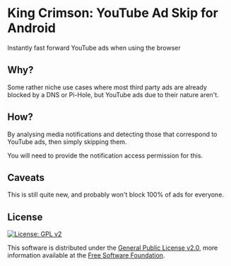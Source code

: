 # King Crimson: YouTube Ad Skip for Android

Instantly fast forward YouTube ads when using the browser



## Why?

Some rather niche use cases where most third party ads are already blocked by a DNS or Pi-Hole, but YouTube ads due to their nature aren't.



## How?

By analysing media notifications and detecting those that correspond to YouTube ads, then simply skipping them.

You will need to provide the notification access permission for this.



## Caveats

This is still quite new, and probably won't block 100% of ads for everyone.



## License

[![License: GPL  v2][license-shield]][gnu]

This software is distributed under the [General Public License v2.0][license], more information available at the [Free Software Foundation][gnu].





<!-- LINKS -->



<!-- LICENCE -->

[license]: LICENSE "General Public License v2"
[gnu]: https://www.gnu.org/licenses/old-licenses/gpl-2.0.html "Free Software Foundation"
[license-shield]: https://img.shields.io/github/license/sanjacob/KingCrimson?color=%23FF0000

